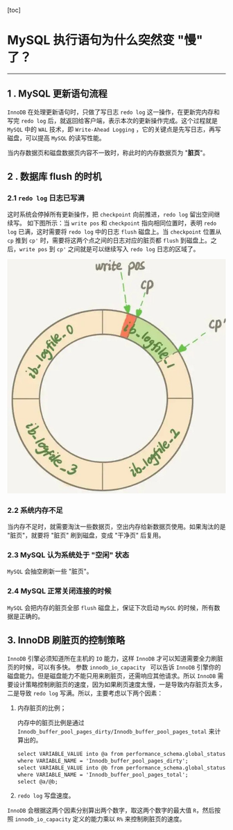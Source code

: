 [toc]

# MySQL 执行语句为什么突然变 "慢" 了？

-------------------

## 1 . MySQL 更新语句流程

`InnoDB` 在处理更新语句时，只做了写日志 `redo log` 这一操作，在更新完内存和写完 `redo log` 后，就返回给客户端，表示本次的更新操作完成。这个过程就是 `MySQL` 中的 `WAL` 技术，即 `Write-Ahead Logging` ，它的关键点是先写日志，再写磁盘，可以提高 `MySQL` 的读写性能。

当内存数据页和磁盘数据页内容不一致时，称此时的内存数据页为 "**脏页**"。

## 2 . 数据库 flush 的时机

### 2.1 `redo log` 日志已写满

这时系统会停掉所有更新操作，把 `checkpoint` 向前推进，`redo log` 留出空间继续写。
如下图所示：当 `write pos` 和 `checkpoint` 指向相同位置时，表明 `redo log` 已满，这时需要将 `redo log` 中的日志 `flush` 磁盘上。当 `checkpoint` 位置从 `cp` 推到 `cp'` 时，需要将这两个点之间的日志对应的脏页都 `flush` 到磁盘上。之后，`write pos` 到 `cp'` 之间就是可以继续写入 `redo log` 日志的区域了。 

![](.\pictures\redo_log1.jpg)

### 2.2 系统内存不足

当内存不足时，就需要淘汰一些数据页，空出内存给新数据页使用。如果淘汰的是 "脏页"，就要将 "脏页" 刷到磁盘，变成 "干净页" 后复用。

### 2.3 MySQL 认为系统处于 "空闲" 状态

`MySQL` 会抽空刷新一些 "脏页"。

### 2.4 MySQL 正常关闭连接的时候

`MySQL` 会把内存的脏页全部 `flush` 磁盘上，保证下次启动 `MySQL` 的时候，所有数据是正确的。

## 3. InnoDB 刷脏页的控制策略

`InnoDB` 引擎必须知道所在主机的 `IO` 能力，这样 `InnoDB` 才可以知道需要全力刷脏页的时候，可以有多快。
参数 `innodb_io_capacity ` 可以告诉 `InnoDB` 引擎你的磁盘能力。但是磁盘能力不能只用来刷脏页，还需响应其他请求。所以 `InnoDB` 需要设计策略控制刷脏页的速度，因为如果刷页速度太慢，一是导致内存脏页太多，二是导致 `redo log` 写满。所以，主要考虑以下两个因素：

1.  内存脏页的比例；

    内存中的脏页比例是通过 `Innodb_buffer_pool_pages_dirty/Innodb_buffer_pool_pages_total` 来计算出的。

    ```mysql
    select VARIABLE_VALUE into @a from performance_schema.global_status where VARIABLE_NAME = 'Innodb_buffer_pool_pages_dirty'; 
    select VARIABLE_VALUE into @b from performance_schema.global_status where VARIABLE_NAME = 'Innodb_buffer_pool_pages_total'; 
    select @a/@b;
    ```

    

2.  `redo log` 写盘速度。

`InnoDB` 会根据这两个因素分别算出两个数字，取这两个数字的最大值 `R`，然后按照 `innodb_io_capacity` 定义的能力乘以 `R%` 来控制刷脏页的速度。

